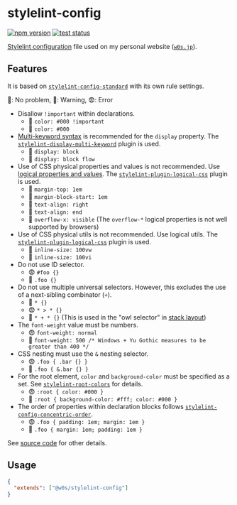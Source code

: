 # stylelint-config

[![npm version](https://badge.fury.io/js/%40w0s%2Fstylelint-config.svg)](https://www.npmjs.com/package/@w0s/stylelint-config)
[![test status](https://github.com/SaekiTominaga/w0s/actions/workflows/stylelint-test.yml/badge.svg)](https://github.com/SaekiTominaga/w0s/actions/workflows/stylelint-test.yml)

[Stylelint configuration](https://stylelint.io/user-guide/configure) file used on my personal website ([`w0s.jp`](https://github.com/SaekiTominaga/w0s.jp)).

## Features

It is based on [`stylelint-config-standard`](https://github.com/stylelint/stylelint-config-standard) with its own rule settings.

🙂: No problem, 🙁: Warning, 😨: Error

- Disallow `!important` within declarations.
  - 🙁 `color: #000 !important`
  - 🙂 `color: #000`
- [Multi-keyword syntax](https://developer.mozilla.org/en-US/docs/Web/CSS/display/multi-keyword_syntax_of_display) is recommended for the `display` property. The [`stylelint-display-multi-keyword`](https://github.com/SaekiTominaga/stylelint-plugin/tree/main/packages/display-multi-keyword) plugin is used.
  - 🙁 `display: block`
  - 🙂 `display: block flow`
- Use of CSS physical properties and values is not recommended. Use [logical properties and values](https://developer.mozilla.org/en-US/docs/Web/CSS/CSS_logical_properties_and_values). The [`stylelint-plugin-logical-css`](https://github.com/yuschick/stylelint-plugin-logical-css) plugin is used.
  - 🙁 `margin-top: 1em`
  - 🙂 `margin-block-start: 1em`
  - 🙁 `text-align: right`
  - 🙂 `text-align: end`
  - 🙂 `overflow-x: visible` (The `overflow-*` logical properties is not well supported by browsers)
- Use of CSS physical utils is not recommended. Use logical utils. The [`stylelint-plugin-logical-css`](https://github.com/yuschick/stylelint-plugin-logical-css) plugin is used.
  - 🙁 `inline-size: 100vw`
  - 🙂 `inline-size: 100vi`
- Do not use ID selector.
  - 😨 `#foo {}`
  - 🙂 `.foo {}`
- Do not use multiple universal selectors. However, this excludes the use of a next-sibling combinator (`+`).
  - 🙂 `* {}`
  - 😨 `* > * {}`
  - 🙂 `* + * {}` (This is used in the "owl selector" in [stack layout](https://every-layout.dev/layouts/stack/))
- The `font-weight` value must be numbers.
  - 😨 `font-weight: normal`
  - 🙂 `font-weight: 500 /* Windows + Yu Gothic measures to be greater than 400 */`
- CSS nesting must use the `&` nesting selector.
  - 😨 `.foo { .bar {} }`
  - 🙂 `.foo { &.bar {} }`
- For the root element, `color` and `background-color` must be specified as a set. See [`stylelint-root-colors`](https://github.com/SaekiTominaga/stylelint-plugin/tree/main/packages/root-colors) for details.
  - 😨 `:root { color: #000 }`
  - 🙂 `:root { background-color: #fff; color: #000 }`
- The order of properties within declaration blocks follows [`stylelint-config-concentric-order`](https://github.com/chaucerbao/stylelint-config-concentric-order).
  - 😨 `.foo { padding: 1em; margin: 1em }`
  - 🙂 `.foo { margin: 1em; padding: 1em }`

See [source code](https://github.com/SaekiTominaga/config/blob/main/packages/stylelint/stylelint.config.js) for other details.

## Usage

```json
{
  "extends": ["@w0s/stylelint-config"]
}
```
